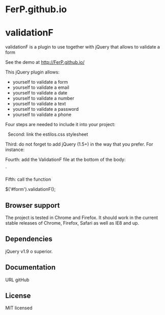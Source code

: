 # FerP.github.io

# validationF

validationF is a plugin to use together with jQuery that allows to validate a form

See the demo at http://FerP.github.io/

This jQuery plugin allows:  

*  yourself to validate a form
*  yourself to validate a email
*  yourself to validate a date
*  yourself to validate a number
*  yourself to validate a text
*  yourself to validate a password
*  yourself to validate a phone

Four steps are needed to include it into your project:

&nbsp;
Second: link the estilos.css stylesheet


Third: do not forget to add jQuery (1.5+) in the way that you prefer. For instance:

  <script src="https://ajax.googleapis.com/ajax/libs/jquery/1.12.0/jquery.min.js"></script>
  
Fourth: add the ValidationF file at the bottom of the body:

  <script src="js/validationF.js"></script>`
  
Fifth: call the function

   $('#form').validationF();


## Browser support

The project is tested in Chrome and Firefox. It should work in the current stable releases of Chrome, Firefox, Safari as well as IE8 and up.

## Dependencies

jQuery  v1.9 o superior.

## Documentation
URL gitHub

## License

MIT licensed
